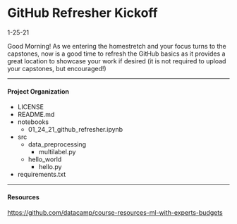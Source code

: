 # GitHub Refresher Kickoff #
1-25-21

Good Morning!  As we entering the homestretch and your focus turns to the capstones, now is a good time to refresh the GitHub basics as it provides a great location to showcase your work if desired (it is not required to upload your capstones, but encouraged!)

---
#### Project Organization ####
- LICENSE
- README.md   
- notebooks
    - 01_24_21_github_refresher.ipynb
- src
    - data_preprocessing
        - multilabel.py
    - hello_world
        - hello.py
- requirements.txt

---
#### Resources ####
https://github.com/datacamp/course-resources-ml-with-experts-budgets
